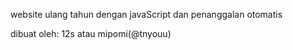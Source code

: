 website ulang tahun dengan javaScript dan penanggalan otomatis



dibuat oleh: 12s atau mipomi(@tnyouu)